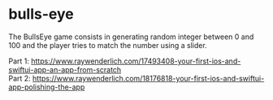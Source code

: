 # bulls-eye

The BullsEye game consists in generating random integer between 0 and 100 and the player tries to match the number using a slider.

Part 1: https://www.raywenderlich.com/17493408-your-first-ios-and-swiftui-app-an-app-from-scratch <br>
Part 2: https://www.raywenderlich.com/18176818-your-first-ios-and-swiftui-app-polishing-the-app
